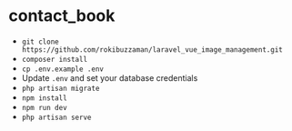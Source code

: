 # contact_book
- `git clone https://github.com/rokibuzzaman/laravel_vue_image_management.git`
- `composer install`
- `cp .env.example .env`
- Update `.env` and set your database credentials
- `php artisan migrate`
- `npm install`
- `npm run dev`
- `php artisan serve`
